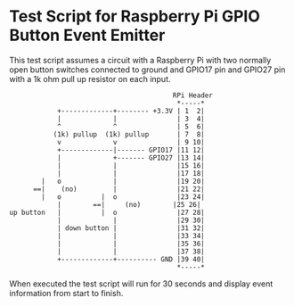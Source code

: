 Test Script for Raspberry Pi GPIO Button Event Emitter
======================================================

This test script assumes a circuit with a Raspberry Pi with two normally open button
switches connected to ground and GPIO17 pin and GPIO27 pin with a 1k ohm pull up
resistor on each input.

```
                                         RPi Header
                                          *-----*
            +-------------+-------- +3.3V | 1  2|
            |             |               | 3  4|
            ^             ^               | 5  6|
           (1k) pullup  (1k) pullup       | 7  8|
            v             v               | 9 10|
            +-------------|------- GPIO17 |11 12|
            |             +------- GPIO27 |13 14|
            |             |               |15 16|
            |             |               |17 18|
        |   o             |               |19 20|
      ==|    (no)         |               |21 22|
        |   o          |  o               |23 24|
            |        ==|     (no)        |25 26|
up button   |          |  o               |27 28|
            |             |               |29 30|
            | down button |               |31 32|
            |             |               |33 34|
            |             |               |35 36|
            |             |               |37 38|
            +-------------+---------- GND |39 40|
                                          *-----*
```

When executed the test script will run for 30 seconds and display event information
from start to finish.
